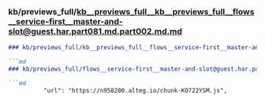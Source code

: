 ### kb/previews_full/kb__previews_full__kb__previews_full__flows__service-first__master-and-slot@guest.har.part081.md.part002.md.md

```md
### kb/previews_full/kb__previews_full__flows__service-first__master-and-slot@guest.har.part081.md.part002.md

```md
### kb/previews_full/flows__service-first__master-and-slot@guest.har.part081.md (part 002)

```md
          "url": "https://n958200.alteg.io/chunk-KO722YSM.js",
       
```

```

```

```
